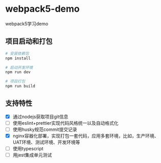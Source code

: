 # webpack5-demo

webpack5学习demo

## 项目启动和打包

```bash
# 安装依赖包
npm install

# 启动开发环境
npm run dev

# 项目打包
npm run build
```

## 支持特性

- [x] 通过nodejs获取项目git信息
- [ ] 使用eslint+prettier实现代码风格统一以及自动格式化
- [ ] 使用husky规范commit提交记录
- [x] nginx容器化部署，实现打包一套代码，应用多套环境，比如，生产环境、UAT环境、测试环境、开发环境等
- [ ] 使用typescript
- [ ] 用jest集成单元测试
